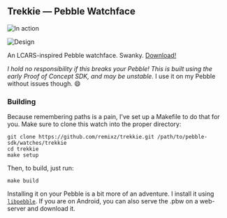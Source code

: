 ## Trekkie — Pebble Watchface

![In action](http://i.imgur.com/gh8vOxD.png)

![Design](http://i.imgur.com/X5LgINj.png)

An LCARS-inspired Pebble watchface. Swanky. [Download!](http://www.mypebblefaces.com/view?fID=458&aName=zachbruggeman&pageTitle=Trekkie&auID=472)

*I hold no responsibility if this breaks your Pebble! This is built using the early Proof of Concept SDK, and may be unstable.* I use it on my Pebble without issues though. :smile:

### Building

Because remembering paths is a pain, I've set up a Makefile to do that for you. Make sure to clone this watch into the proper directory:

```
git clone https://github.com/remixz/trekkie.git /path/to/pebble-sdk/watches/trekkie
cd trekkie
make setup
```

Then, to build, just run:
```
make build
```

Installing it on your Pebble is a bit more of an adventure. I install it using [`libpebble`](https://github.com/pebble/libpebble). If you are on Android, you can also serve the .pbw on a web-server and download it.
